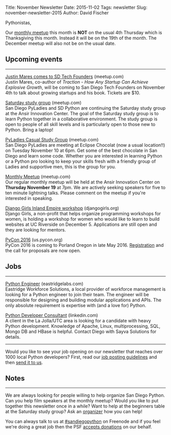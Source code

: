 Title: November Newsletter
Date: 2015-11-02
Tags: newsletter
Slug: november-newsletter-2015
Author: David Fischer


Pythonistas,


Our [monthly meetup][] this month is **NOT** on the usual 4th Thursday which
is Thanksgiving this month. Instead it will be on the 19th of the month. The
December meetup will also not be on the usual date.

[monthly meetup]: http://www.meetup.com/pythonsd/events/226177901/


Upcoming events
---------------

----

[Justin Mares comes to SD Tech Founders][mares] (meetup.com) <br />
Justin Mares, co-author of *Traction - How Any Startup Can Achieve Explosive
Growth*, will be coming to San Diego Tech Founders on November 4th to talk
about growing startups and his book. Tickets are $10.

[mares]: http://www.meetup.com/SanDiego-Tech-Founders/events/226070689/


[Saturday study group][saturday-meetup] (meetup.com) <br />
San Diego PyLadies and SD Python are continuing the Saturday study group
at the Ansir Innovation Center. The goal of the Saturday study group is to
learn Python together in a collaborative environment. The study group is open
to people of all skill levels and is particularly open to those new to Python.
Bring a laptop!

[saturday-meetup]: http://www.meetup.com/pythonsd/events/226399158/


[PyLadies Casual Study Group][] (meetup.com) <br />
San Diego PyLadies are meeting at Eclipse Chocolat (now a usual location!!)
on Tuesday November 10 at 6pm. Get some of the best chocolate in San Diego and
learn some code. Whether you are interested in learning Python or a Python
pro looking to keep your skills fresh with a friendly group of Ladies and
supportive men, this is the group for you.

[PyLadies Casual Study Group]: http://www.meetup.com/sd-pyladies/events/xvnvglytpbnb/


[Monthly Meetup][] (meetup.com) <br />
Our regular monthly meetup will be held at the Ansir Innovation Center on
**Thursday November 19** at 7pm. We are actively seeking speakers for five to ten
minute lightning talks. Please comment on the meetup if you're interested in
speaking.

[Monthly Meetup]: http://www.meetup.com/pythonsd/events/226177901/


[Django Girls Inland Empire workshop][] (djangogirls.org) <br />
Django Girls, a non-profit that helps organize programming workshops for women,
is holding a workshop for women who would like to learn to build websites at
UC Riverside on December 5. Applications are still open and they are
looking for mentors.

[Django Girls Inland Empire workshop]: https://djangogirls.org/inlandempire/


[PyCon 2016][pycon-2016] (us.pycon.org) <br />
PyCon 2016 is coming to Porland Oregon in late May 2016. [Registration][] and
the call for proposals are now open.

[pycon-2016]: https://us.pycon.org/2016/
[Registration]: https://us.pycon.org/2016/registration/


Jobs
----

----

[Python Engineer][eastridge-job] (eastridgelabs.com) <br />
Eastridge Workforce Solutions, a local provider of workforce management is
looking for a Python engineer to join their team. The engineer will be
responsible for designing and building modular applications and APIs. The
only absolute requirement is expertise with (and a love for) Python.

[eastridge-job]: http://www.eastridgelabs.com/python-engineer


[Python Developer Consultant][developer-consultant] (linkedin.com) <br />
A client in the La Jolla/UTC area is looking for a candidate with heavy Python
development.  Knowledge of Apache, Linux, multiprocessing, SQL, Mongo DB and
HBase is helpful. Contact Diego with Sayva Solutions for details.

[developer-consultant]: https://www.linkedin.com/in/daguillon


----

Would you like to see your job opening on our newsletter that reaches over
1000 local Python developers? First, read our
[job posting guidelines][job-guidelines] and then [send it to us][send-it].

[send-it]: mailto:sandiegopython-organizers@googlegroups.com
[job-guidelines]: http://pythonsd.org/pages/job-posting-guidelines.html

Notes
-----

----

We are always looking for people willing to help organize San Diego Python.
Can you help film speakers at the monthly meetup? Would you like to put
together this newsletter once in a while? Want to help at the beginners table
at the Saturday study group? Ask an [organizer][] how you can help!

[organizer]: mailto:sandiegopython-organizers@googlegroups.com


You can always talk to us at [#sandiegopython][irc] on Freenode and if you feel
we're doing a great job then the PSF [accepts donations][accepts-donations] on
our behalf.

[irc]: http://pythonsd.org/pages/chat-room.html
[accepts-donations]: https://psfmember.org/civicrm/contribute/transact?reset=1&id=9
